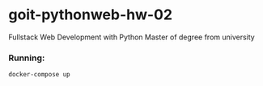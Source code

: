 # goit-pythonweb-hw-02

Fullstack Web Development with Python
Master of degree from university

### Running:

```bash 
docker-compose up
```